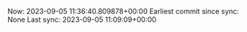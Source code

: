 Now: 2023-09-05 11:36:40.809878+00:00 Earliest commit since sync: None Last sync: 2023-09-05 11:09:09+00:00
